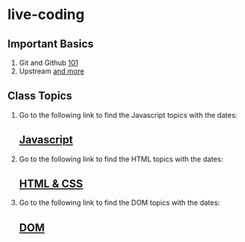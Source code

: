 # live-coding

## Important Basics 

1. Git and Github
   [101](./dec/15-12.md)
1. Upstream
   [and more](./dec/16-12.md)


## Class Topics

1. Go to the following link to find the Javascript topics with the dates:  
   ## [Javascript](JS-README.md)



2. Go to the following link to find the HTML topics with the dates:   
   ## [HTML & CSS](HTML-CSS-README.md)



3. Go to the following link to find the DOM topics with the dates:  
   ## [DOM](DOM-README.md)
